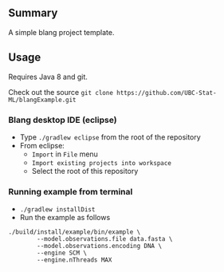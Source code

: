 Summary
-------

<!-- [![Build Status](https://travis-ci.org/alexandrebouchard/blangExample.png?branch=master)](https://travis-ci.org/alexandrebouchard/blangExample) -->

A simple blang project template. 

Usage
-----

Requires Java 8 and git.

Check out the source ``git clone https://github.com/UBC-Stat-ML/blangExample.git``

### Blang desktop IDE (eclipse)


- Type ``./gradlew eclipse`` from the root of the repository
- From eclipse:
  - ``Import`` in ``File`` menu
  - ``Import existing projects into workspace``
  - Select the root of this repository


### Running example from terminal

- ``./gradlew installDist``
- Run the example as follows

```
./build/install/example/bin/example \
        --model.observations.file data.fasta \
        --model.observations.encoding DNA \
        --engine SCM \
        --engine.nThreads MAX
```